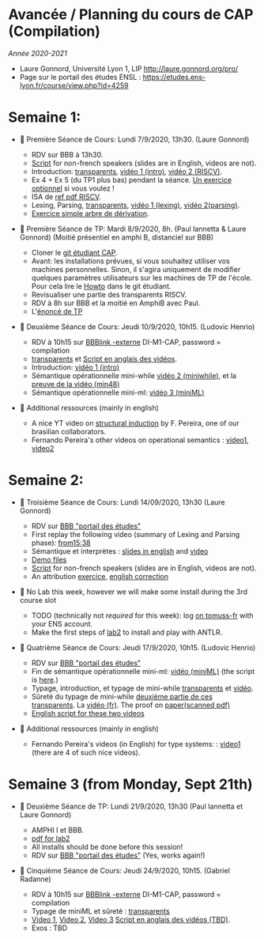 # Avancée / Planning du cours de CAP (Compilation)
_Année 2020-2021_

* Laure Gonnord, Université Lyon 1, LIP http://laure.gonnord.org/pro/
* Page sur le portail des études ENSL : https://etudes.ens-lyon.fr/course/view.php?id=4259

# Semaine 1: 

- :book: Première Séance de Cours: Lundi 7/9/2020, 13h30. (Laure Gonnord)

	* RDV sur BBB à 13h30. 
	* [Script](https://compil-lyon.gitlabpages.inria.fr/cap20/2020_09_07_script.md) for non-french speakers (slides are in English, videos are not).
	* Introduction: [transparents](https://compil-lyon.gitlabpages.inria.fr/cap20/capmif_cours01_intro_et_archi.pdf), [vidéo 1 (intro)](https://www.youtube.com/watch?v=zGifE8MfPWA), [vidéo 2 (RISCV)](https://youtu.be/ZdElX9e_tAI?list=PLtjm-n_Ts-J-6EU1WfVIWLhl1BUUR-Sqm). 
	* Ex 4 + Ex 5 (du TP1 plus bas) pendant la séance. [Un exercice optionnel](https://compil-lyon.gitlabpages.inria.fr/cap20/riscv5_ex.pdf) si vous voulez !
	* ISA de [ref pdf RISCV](https://compil-lyon.gitlabpages.inria.fr/cap20/RISCV-ISA-2020.pdf).
	* Lexing, Parsing, [transparents](https://compil-lyon.gitlabpages.inria.fr/cap20/capmif_cours02_lexing_parsing.pdf), [vidéo 1 (lexing)](https://www.youtube.com/watch?v=UlUTSsOA9Qc), [vidéo 2(parsing)](https://www.youtube.com/watch?v=y9MrfDzrAmA).
	* [Exercice simple arbre de dérivation](https://compil-lyon.gitlabpages.inria.fr/cap20/derivtree_ex.pdf).


- :hammer: Première Séance de TP: Mardi 8/9/2020, 8h. (Paul Iannetta & Laure Gonnord) (Moitié présentiel en amphi B, distanciel sur BBB)

	* Cloner le  [git étudiant CAP](https://github.com/lauregonnord/cap-labs20).
	* Avant: les installations prévues, si vous souhaitez utiliser vos machines personnelles. Sinon, il s'agira uniquement de modifier quelques paramètres utilisateurs sur les machines de TP de l'école. Pour cela lire le [Howto](https://github.com/lauregonnord/cap-labs20/blob/master/INSTALL.md) dans le git étudiant.
	* Revisualiser une partie des transparents RISCV.
	* RDV à 8h sur BBB et la moitié en AmphiB avec Paul.
	* L'[énoncé de TP](https://compil-lyon.gitlabpages.inria.fr/cap20/cap_tp1.pdf)

	
- :book: Deuxième Séance de Cours: Jeudi 10/9/2020, 10h15. (Ludovic Henrio)

	* RDV à 10h15 sur	[BBBlink -externe](https://ent-services.ens-lyon.fr/entVisio/index.php) DI-M1-CAP, password = compilation
	* [transparents](https://compil-lyon.gitlabpages.inria.fr/cap20/cap_cours03b_semantics.pdf) et [Script en anglais des vidéos](https://compil-lyon.gitlabpages.inria.fr/cap20/2020_09_10_script.md).
	* Introduction:  [vidéo 1 (intro)](https://youtu.be/VGUgKBzjlIQ)
	* Sémantique opérationnelle mini-while [vidéo 2 (miniwhile)](https://youtu.be/TE8O9T4zjyE), et la [preuve de la vidéo (min48)](https://compil-lyon.gitlabpages.inria.fr/cap20/miniwhile_opsem_proofs.pdf)
	* Sémantique opérationnelle mini-ml: [vidéo 3 (miniML)](https://youtu.be/-5VAGgg2Jos)

- :rocket: Additional ressources (mainly in english)

	*  A nice YT video on [structural induction](https://www.youtube.com/watch?v=2o3EzvfgTiQ) by F. Pereira, one of our brasilian collaborators.
	* Fernando Pereira's other videos on operational semantics : [video1](https://www.youtube.com/watch?v=bOzbRhXvtlY), [video2](https://www.youtube.com/watch?v=aiBKOuM5iEA)



# Semaine 2: 

- :book: Troisième Séance de Cours: Lundi 14/09/2020, 13h30 (Laure Gonnord)

  * RDV sur [BBB "portail des études"](https://etudes.ens-lyon.fr/mod/bigbluebuttonbn/view.php?id=89490)
  * First replay the following video (summary of Lexing and Parsing phase): [from15:38](https://youtu.be/y9MrfDzrAmA?list=PLtjm-n_Ts-J-6EU1WfVIWLhl1BUUR-Sqm&t=936)
  * Sémantique et interprètes : [slides in english](https://compil-lyon.gitlabpages.inria.fr/cap20/capmif_cours03_interpreters.pdf) and [video](https://www.youtube.com/watch?v=8PYhBsgRO6g)
  * [Demo files](https://compil-lyon.gitlabpages.inria.fr/cap20/ANTLRExamples.tar.xz)
  * [Script](https://compil-lyon.gitlabpages.inria.fr/cap20/2020_09_14_script.md) for non-french speakers (slides are in English, videos are not).
  * An attribution [exercice](https://compil-lyon.gitlabpages.inria.fr/cap20/grammar_attributes_ex.pdf), [english correction](https://compil-lyon.gitlabpages.inria.fr/cap20/grammar_attributes_ex_corr.pdf)
  
- :hammer: No Lab this week, however we will make some install during the 3rd course slot
  * TODO (technically not _required_ for this week): log [on tomuss-fr](https://tomuss-fr.univ-lyon1.fr/2020/UE/CAP2021/) with your ENS account.
  * Make the first steps of [lab2](https://compil-lyon.gitlabpages.inria.fr/cap20/cap_tp2.pdf) to install and play with ANTLR.


- :book: Quatrième Séance de Cours: Jeudi 17/9/2020, 10h15. (Ludovic Henrio)
  
  * RDV sur [BBB "portail des études"](https://etudes.ens-lyon.fr/mod/bigbluebuttonbn/view.php?id=89490)
  * Fin de sémantique opérationnelle mini-ml: [vidéo (miniML)](https://youtu.be/-5VAGgg2Jos) (the script is [here](https://compil-lyon.gitlabpages.inria.fr/cap20/2020_09_10_script.md).)
  * Typage, introduction, et typage de mini-while [transparents](https://compil-lyon.gitlabpages.inria.fr/cap20/capmif_cours04_typing.pdf) et [vidéo](https://youtu.be/2A-hQy_6YlE).
  * Sûreté du typage de mini-while [deuxième partie de ces transparents](https://compil-lyon.gitlabpages.inria.fr/cap20/cap_cours04b_typingML_safety.pdf). La [vidéo (fr)](https://youtu.be/qNhBEsKLNco). The proof on [paper(scanned pdf)](https://compil-lyon.gitlabpages.inria.fr/cap20/Handproofssafety.pdf)
  * [English script for these two videos](https://compil-lyon.gitlabpages.inria.fr/cap20/2020_09_17_script.md)


- :rocket: Additional ressources (mainly in english)

	* Fernando Pereira's videos (in English) for type systems: : [video1](https://www.youtube.com/watch?v=AtFH_6yzC1Y) (there are 4 of such nice videos).

	
# Semaine 3 (from Monday, Sept 21th)


- :hammer: Deuxième Séance de TP: Lundi 21/9/2020, 13h30 (Paul Iannetta et Laure Gonnord)
    * AMPHI I et BBB.
	* [pdf for lab2](https://compil-lyon.gitlabpages.inria.fr/cap20/cap_tp2.pdf)
	* All installs should be done before this session!
    * RDV sur [BBB "portail des études"](https://etudes.ens-lyon.fr/mod/bigbluebuttonbn/view.php?id=89490) (Yes, works again!)
	

- :book: Cinquième Séance de Cours: Jeudi 24/9/2020, 10h15. (Gabriel Radanne)
	* RDV à 10h15 sur	[BBBlink -externe](https://ent-services.ens-lyon.fr/entVisio/index.php) DI-M1-CAP, password = compilation
	* Typage de miniML et sûreté :  [transparents](https://compil-lyon.gitlabpages.inria.fr/cap20/cap_cours04b_typingML_safety.pdf) 
	* [Video 1](https://youtu.be/8LNEeffQks0), [Video 2](https://www.youtube.com/watch?v=jub4CzctrTs), [Video 3](https://youtu.be/4qHX_F5W6jo) [Script en anglais des vidéos (TBD)](https://compil-lyon.gitlabpages.inria.fr/cap20/2020_09_24_script.md).
	* Exos : TBD
   


